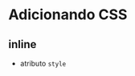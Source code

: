 # Adicionando CSS

## inline

- atributo `style`

## <style>

- tag html que irá conter o css

## <link>

- arquivo css externo

## @import

- arquivo css externo
